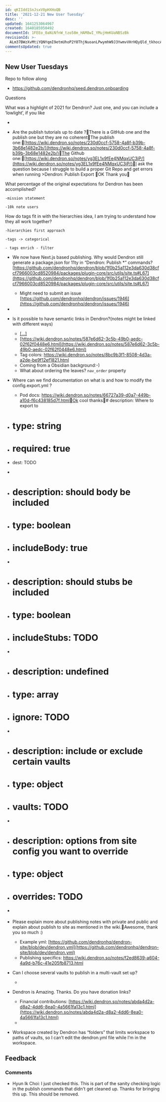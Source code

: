 ```yaml
---
id: qKIIdd1SnJsxV0pHXHoQB
title: '2021-12-21 New User Tuesday'
desc: ''
updated: 1641253064967
created: 1640185950492
documentId: 1FEEo_0aNiNfnW_tzo58m_HAM8wI_YMujHmKUaNBSzBk
revisionId: >-
  ALm37BWzXvMtiYQNYqmI9etmUhoP2Y8ThjNuoanLPwymhW9J3YwmvVHrHQyQld_tkhocAKjQTW-ZNYPaRZPV2g
commentsUpdated: true
---
```

## New User Tuesdays

Repo to follow along

- https://github.com/dendronhq/seed.dendron.onboarding

Questions

What was a highlight of 2021 for Dendron?  Just one, and you can include a ‘lowlight’, if you like

- 

- Are the publish tutorials up to date ?There is a GitHub one and the publish one but they are no coherentThe publish one:[https://wiki.dendron.so/notes/230d0ccf-5758-4a8f-b39b-3b68e1482e2b/](https://wiki.dendron.so/notes/230d0ccf-5758-4a8f-b39b-3b68e1482e2b/)The Github one:[https://wiki.dendron.so/notes/yg3EL1x9fEe4NMqxUC3jP/](https://wiki.dendron.so/notes/yg3EL1x9fEe4NMqxUC3jP/)I ask the question because I struggle to build a proper Git Repo and get errors when running >Dendron: Publish Export OK Thank you

What percentage of the original expectations for Dendron has been accomplished?

	-mission statement

	-10k note users

How do tags fit in with the hierarchies idea, I am trying to understand how they all work together?

	-hierarchies first approach

	-tags -> categorical 

	- tags enrich - filter

- We now have Next.js based publishing. Why would Dendron still generate a package.json for 11ty in “Dendron: Publish *” commands? [https://github.com/dendronhq/dendron/blob/1f0b25a112e3da630d38cfcf7966003cd8520984/packages/plugin-core/src/utils/site.ts#L67](https://github.com/dendronhq/dendron/blob/1f0b25a112e3da630d38cfcf7966003cd8520984/packages/plugin-core/src/utils/site.ts#L67)
  - Might need to submit an issue [https://github.com/dendronhq/dendron/issues/1946](https://github.com/dendronhq/dendron/issues/1946)

- 
- Is it possible to have semantic links in Dendron?(notes might be linked with different ways)
  - [[...]]()
  - [https://wiki.dendron.so/notes/587e6d62-3c5b-49b0-aedc-02f62f0448e6.html](https://wiki.dendron.so/notes/587e6d62-3c5b-49b0-aedc-02f62f0448e6.html)
  - Tag colors: https://wiki.dendron.so/notes/8bc9b3f1-8508-4d3a-a2de-be9f12ef1821.html
  - Coming from a Obsidian background:-)
  - What about ordering the leaves? `nav_order` property

- Where can we find documentation on what is and how to modify the config.export.yml ?
  - Pod docs: https://wiki.dendron.so/notes/66727a39-d0a7-449b-a10d-f6c438185d7f.htmlOk cool thanks# description: Where to export to
- # type: string
- # required: true
- dest: TODO

- 
- # description: should body be included
- # type: boolean
- # includeBody: true

- 
- # description: should stubs be included
- # type: boolean
- # includeStubs: TODO

- 
- # description: undefined
- # type: array
- # ignore: TODO

- 
- # description: include or exclude certain vaults
- # type: object
- # vaults: TODO

- 
- # description: options from site config you want to override
- # type: object
- # overrides: TODO

- 

- Please explain more about publishing notes with private and public and explain about publish to site as mentioned in the wiki.Awesome, thank you so much :)
  - Example yml: [https://github.com/dendronhq/dendron-site/blob/dev/dendron.yml](https://github.com/dendronhq/dendron-site/blob/dev/dendron.yml)
  - Publishing specifics: https://wiki.dendron.so/notes/f2ed8639-a604-4a9d-b76c-41e205fb8713.html

- Can I choose several vaults to publish in a multi-vault set up?

  - 
- Dendron is Amazing. Thanks. Do you have donation links?
  - Financial contributions: [https://wiki.dendron.so/notes/abda4d2a-d8a2-4dd6-8ea0-4a5661fa13c1.html](https://wiki.dendron.so/notes/abda4d2a-d8a2-4dd6-8ea0-4a5661fa13c1.html)
  - 

- Workspace created by Dendron has “folders” that limits workspace to paths of vaults, so I can’t edit the dendron.yml file while I’m in the workspace.

## Feedback


### Comments

 - Hyun Ik Choi:  I just checked this. This is part of the sanity checking logic in the publish commands that didn't get cleaned up. Thanks for bringing this up. This should be removed.
